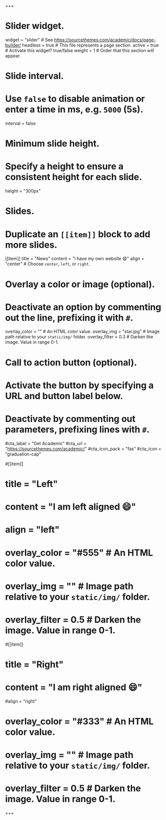 +++
# Slider widget.
widget = "slider"  # See https://sourcethemes.com/academic/docs/page-builder/
headless = true  # This file represents a page section.
active = true  # Activate this widget? true/false
weight = 1  # Order that this section will appear.

# Slide interval.
# Use `false` to disable animation or enter a time in ms, e.g. `5000` (5s).
interval = false

# Minimum slide height.
# Specify a height to ensure a consistent height for each slide.
height = "300px"

# Slides.
# Duplicate an `[[item]]` block to add more slides.
[[item]]
  title = "News"
  content = "I have my own website :smile:"
  align = "center"  # Choose `center`, `left`, or `right`.

  # Overlay a color or image (optional).
  #   Deactivate an option by commenting out the line, prefixing it with `#`.
  overlay_color = ""  # An HTML color value.
  overlay_img = "star.jpg"  # Image path relative to your `static/img/` folder.
  overlay_filter = 0.3  # Darken the image. Value in range 0-1.

  # Call to action button (optional).
  #   Activate the button by specifying a URL and button label below.
  #   Deactivate by commenting out parameters, prefixing lines with `#`.
  #cta_label = "Get Academic"
  #cta_url = "https://sourcethemes.com/academic/"
  #cta_icon_pack = "fas"
  #cta_icon = "graduation-cap"

#[[item]]
# title = "Left"
#  content = "I am left aligned :smile:"
 # align = "left"

 # overlay_color = "#555"  # An HTML color value.
 # overlay_img = ""  # Image path relative to your `static/img/` folder.
 # overlay_filter = 0.5  # Darken the image. Value in range 0-1.

#[[item]]
 # title = "Right"
 # content = "I am right aligned :smile:"
  #align = "right"

 # overlay_color = "#333"  # An HTML color value.
 # overlay_img = ""  # Image path relative to your `static/img/` folder.
 # overlay_filter = 0.5  # Darken the image. Value in range 0-1.
+++
